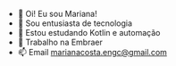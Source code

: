 - 👋 Oi! Eu sou Mariana!
- 👀 Sou entusiasta de tecnologia
- 🌱 Estou estudando Kotlin e automação 
- 💞️ Trabalho na Embraer
- 📫 Email marianacosta.engc@gmail.com

<!---
Mariana-da-Costa/Mariana-da-Costa is a ✨ special ✨ repository because its `README.md` (this file) appears on your GitHub profile.
You can click the Preview link to take a look at your changes.
--->
